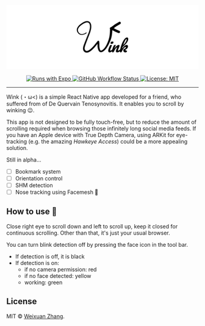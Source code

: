 ![Wink](/assets/head.png)

<p align="center">
    <a aria-label="expo" href="https://expo.io/" target="_blank">
        <img alt="Runs with Expo" src="https://img.shields.io/badge/Runs%20with%20Expo-000.svg?style=flat-square&logo=EXPO&labelColor=f3f3f3&logoColor=000">
    </a>   
    <a aria-label="build" href="https://github.com/WeixuanZ/wink/actions" target="_blank">
      <img alt="GitHub Workflow Status" src="https://img.shields.io/github/workflow/status/weixuanz/wink/Expo%20Publish?style=flat-square">
    </a>
    <a aria-label="licensed under mit" href="https://github.com/WeixuanZ/wink/blob/master/LICENSE" target="_blank">
      <img alt="License: MIT" src="https://img.shields.io/github/license/weixuanz/wink?style=flat-square">
    </a>
</p>

---

Wink (・ω<) is a simple React Native app developed for a friend, who suffered from of De Quervain Tenosynovitis. It enables you to scroll by winking 😉.

This app is not designed to be fully touch-free, but to reduce the amount of scrolling required when browsing those infinitely long social media feeds. If you have an Apple device with True Depth Camera, using ARKit for eye-tracking (e.g. the amazing _Hawkeye Access_) could be a more appealing solution.

Still in alpha...

- [ ] Bookmark system
- [ ] Orientation control
- [ ] SHM detection
- [ ] Nose tracking using Facemesh 🤨

## How to use 👀

Close right eye to scroll down and left to scroll up, keep it closed for continuous scrolling. Other than that, it's just your usual browser.

You can turn blink detection off by pressing the face icon in the tool bar.

* If detection is off, it is black
* If detection is on:
  - if no camera permission: red
  - if no face detected: yellow
  - working: green

## License

MIT © [Weixuan Zhang](https://weixuanz.github.io/about/).
